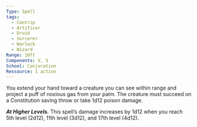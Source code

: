 ```yaml
---
Type: Spell
tags:
  - Cantrip
  - Artificer
  - Druid
  - Sorcerer
  - Warlock
  - Wizard
Range: 10ft
Components: V, S
School: Conjuration
Ressource: 1 action
---
```

You extend your hand toward a creature you can see within range and project a puff of noxious gas from your palm. The creature must succeed on a Constitution saving throw or take 1d12 poison damage.

**_At Higher Levels._** This spell’s damage increases by 1d12 when you reach 5th level (2d12), 11th level (3d12), and 17th level (4d12).